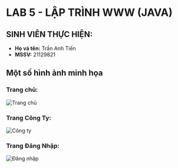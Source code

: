 # LAB 5 - LẬP TRÌNH WWW (JAVA)

## SINH VIÊN THỰC HIỆN:
- **Họ và tên:** Trần Anh Tiến
- **MSSV:** 21129821

## Một số hình ảnh minh họa

### Trang chủ: 
![Trang chủ](https://i.imgur.com/Fc9D9gc.png)


### Trang Công Ty: 
![Công ty](https://i.imgur.com/i9tGMBN.png)

### Trang Đăng Nhập:
![Đăng nhập](https://i.imgur.com/hdJRteD.png)
